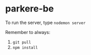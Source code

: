 # parkere-be

To run the server, type
`nodemon server`

Remember to always:
1. `git pull`
2. `npm install`
